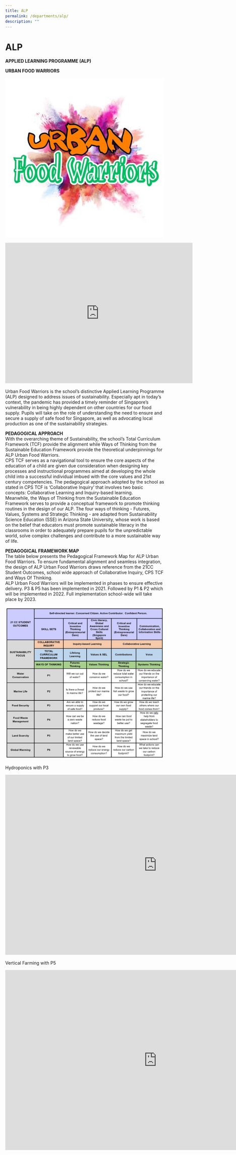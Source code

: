 ```yaml
---
title: ALP
permalink: /departments/alp/
description: ""
---
```



ALP
===

**APPLIED LEARNING PROGRAMME (ALP)**  

**URBAN FOOD WARRIORS**

![](/images/ALP%20Logo.jpg)

<iframe allowfullscreen="" allow="accelerometer; autoplay; clipboard-write; encrypted-media; gyroscope; picture-in-picture" frameborder="0" title="Urban Food Warrior ALP CPS 2021" src="https://www.youtube.com/embed/3BqlNK6s_jA" height="444" width="594"></iframe>

Urban Food Warriors is the school’s distinctive Applied Learning Programme (ALP) designed to address issues of sustainability. Especially apt in today’s context, the pandemic has provided a timely reminder of Singapore’s vulnerability in being highly dependent on other countries for our food supply. Pupils will take on the role of understanding the need to ensure and secure a supply of safe food for Singapore, as well as advocating local production as one of the sustainability strategies.  
  

**PEDAGOGICAL APPROACH**  
With the overarching theme of Sustainability, the school’s Total Curriculum Framework (TCF) provide the alignment while Ways of Thinking from the Sustainable Education Framework provide the theoretical underpinnings for ALP Urban Food Warriors.  
CPS TCF serves as a navigational tool to ensure the core aspects of the education of a child are given due consideration when designing key processes and instructional programmes aimed at developing the whole child into a successful individual imbued with the core values and 21st century competencies. The pedagogical approach adopted by the school as stated in CPS TCF is ‘Collaborative Inquiry’ that involves two basic concepts: Collaborative Learning and Inquiry-based learning.  
Meanwhile, the Ways of Thinking from the Sustainable Education Framework serves to provide a conceptual framework to promote thinking routines in the design of our ALP. The four ways of thinking - Futures, Values, Systems and Strategic Thinking - are adapted from Sustainability Science Education (SSE) in Arizona State University, whose work is based on the belief that educators must promote sustainable literacy in the classrooms in order to adequately prepare pupils for the unpredictable world, solve complex challenges and contribute to a more sustainable way of life.  
  



**PEDAGOGICAL FRAMEWORK MAP**   
The table below presents the Pedagogical Framework Map for ALP Urban Food Warriors. To ensure fundamental alignment and seamless integration, the design of ALP Urban Food Warriors draws reference from the 21CC Student Outcomes, school wide approach of Collaborative Inquiry, CPS TCF and Ways Of Thinking.  
ALP Urban Food Warriors will be implemented in phases to ensure effective delivery. P3 &amp; P5 has been implemented in 2021. Followed by P1 &amp; P2 which will be implemented in 2022. Full implementation school-wide will take place by 2023.

![](/images/ALP%20Table.jpg)

Hydroponics with P3
<iframe allowfullscreen="true" height="569" width="960" frameborder="0" src="https://docs.google.com/presentation/d/e/2PACX-1vRxk1OOzBFLiiPDM_uxesH0F5lcwoZ4FO-Yh3L30Lbzq1GrYAYTtplbNVlmO_Wub0fq7HEOz512jDuM/embed?start=false&amp;loop=false&amp;delayms=3000"></iframe>

Vertical Farming with P5
<iframe allowfullscreen="true" height="569" width="960" frameborder="0" src="https://docs.google.com/presentation/d/e/2PACX-1vQdBpjXVRGFv924pSalLxrYVAoKVMGlLyT7fS0mfF9Qnj2z7AF7kf5eNh5ihGZrTmWlNreGRwoPn69M/embed?start=false&amp;loop=false&amp;delayms=3000"></iframe>
